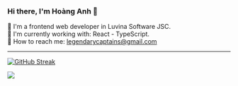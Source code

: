### Hi there, I'm Hoàng Anh 👋 

:scroll: I'm a frontend web developer in Luvina Software JSC.<br/>
:memo: I'm currently working with: React - TypeScript.<br/>
:email: How to reach me: legendarycaptains@gmail.com

---

[![GitHub Streak](https://github-readme-streak-stats.herokuapp.com?user=dev-nguyenhoanganh&theme=blueberry&background=FFFFFF00&border=39D353&stroke=39D353&ring=39D353&fire=39D353&currStreakNum=39D353&dates=417E87&sideNums=39D353&currStreakLabel=417E87&sideLabels=417E87)](https://git.io/streak-stats)

![](https://github-readme-stats.vercel.app/api/top-langs/?username=dev-nguyenhoanganh&theme=transparent&hide_border=&include_all_commits=true&count_private=true&layout=compact)
